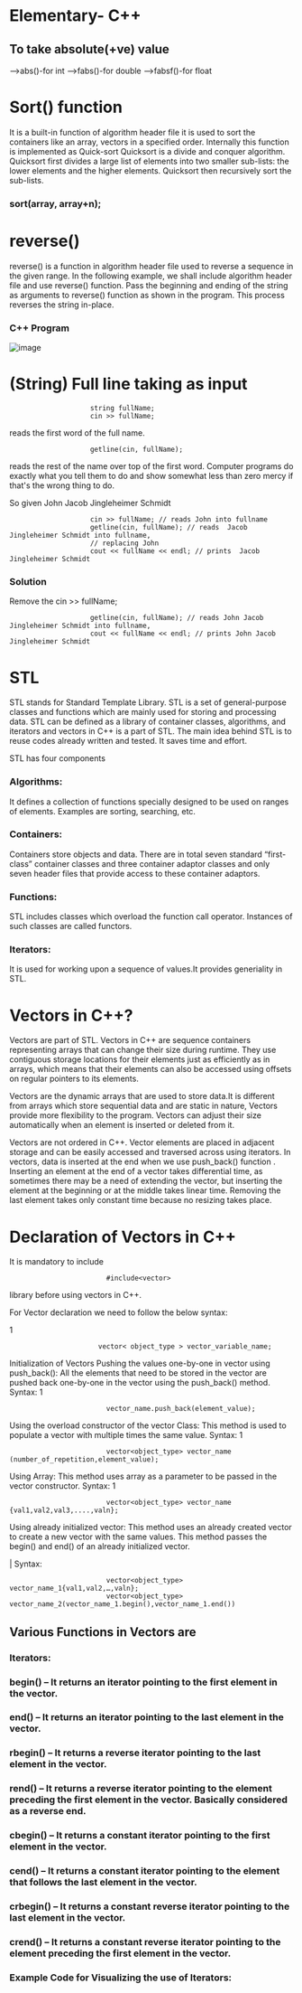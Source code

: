# Elementary- C++

## To take absolute(+ve) value
-->abs()-for int
-->fabs()-for double
-->fabsf()-for float

# Sort() function
It is a built-in function of algorithm header file it is used to sort the containers like an array, vectors in a specified order. Internally this function is implemented as Quick-sort
Quicksort is a divide and conquer algorithm. Quicksort first divides a large list of elements into two smaller sub-lists: the lower elements and the higher elements. Quicksort then recursively sort the sub-lists.

### sort(array, array+n);
# reverse()
reverse() is a function in algorithm header file used to reverse a sequence in the given range.
In the following example, we shall include algorithm header file and use reverse() function. Pass the beginning and ending of the string as arguments to reverse() function as shown in the program. This process reverses the string in-place.
### C++ Program
![image](https://user-images.githubusercontent.com/26576892/190890324-34b247cd-a96a-4657-a008-16907c8ab4bd.png)

# (String) Full line taking as input

                        string fullName;
                        cin >> fullName;
reads the first word of the full name.

                        getline(cin, fullName);
reads the rest of the name over top of the first word. Computer programs do exactly what you tell them to do and show somewhat less than zero mercy if that's the wrong thing to do.

So given John Jacob Jingleheimer Schmidt

                        cin >> fullName; // reads John into fullname
                        getline(cin, fullName); // reads  Jacob Jingleheimer Schmidt into fullname, 
                        // replacing John
                        cout << fullName << endl; // prints  Jacob Jingleheimer Schmidt
### Solution
Remove the cin >> fullName;

                        getline(cin, fullName); // reads John Jacob Jingleheimer Schmidt into fullname, 
                        cout << fullName << endl; // prints John Jacob Jingleheimer Schmidt

# STL
STL stands for Standard Template Library. STL is a set of general-purpose classes and functions which are mainly used for storing and processing data. STL can be defined as a library of container classes, algorithms, and iterators and vectors in C++ is a part of STL. The main idea behind STL is to reuse codes already written and tested. It saves time and effort.

STL has four components
### Algorithms: 
It defines a collection of functions specially designed to be used on ranges of elements. Examples are sorting, searching, etc.
### Containers: 
Containers store objects and data. There are in total seven standard “first-class” container classes and three container adaptor classes and only seven header files that provide access to these  container adaptors.
### Functions: 
STL includes classes which overload the function call operator. Instances of such classes are called functors.
### Iterators: 
It is used for working upon a sequence of values.It provides generiality in STL.

# Vectors in C++?
Vectors are part of STL. Vectors in C++ are sequence containers representing arrays that can change their size during runtime. They use contiguous storage locations for their elements just as efficiently as in arrays, which means that their elements can also be accessed using offsets on regular pointers to its elements.

Vectors are the dynamic arrays that are used to store data.It is different from arrays which store sequential data and are static in nature, Vectors provide more flexibility to the program. Vectors can adjust their size automatically when an element is inserted or deleted from it.

Vectors are not ordered in C++. Vector elements are placed in adjacent storage and  can be easily accessed and traversed across using iterators. In vectors, data is inserted at the end when we use push_back() function . Inserting an element at the end of a vector takes differential time, as sometimes there may be a need of extending the vector,  but inserting the element at the beginning or at the middle takes linear time. Removing the last element takes only constant time because no resizing takes place.

# Declaration of Vectors in C++
It is mandatory to include 
````
                        #include<vector> 
````                       
  library before using vectors in C++.

For Vector declaration we need to follow the below syntax:

1
  ````
                        vector< object_type > vector_variable_name;
  ````
Initialization of Vectors
Pushing the values one-by-one in vector using push_back():
All the elements that need to be stored in the vector are pushed back one-by-one in the vector using the push_back() method. 
Syntax:
1
````
                        vector_name.push_back(element_value);
````                        
Using the overload constructor of the vector Class:
This method is used to populate a vector with multiple times the same value.
Syntax:
1
````
                        vector<object_type> vector_name (number_of_repetition,element_value);
````
Using Array:
This method uses array as a parameter to be passed in the vector constructor.
Syntax:
1
````
                        vector<object_type> vector_name {val1,val2,val3,....,valn};
````
Using already initialized vector:
This method uses an already created vector to create a new vector with the same values.
This method passes the begin() and end() of an already initialized vector.

|
Syntax:
````
                        vector<object_type> vector_name_1{val1,val2,…,valn};
                        vector<object_type> vector_name_2(vector_name_1.begin(),vector_name_1.end())
````
## Various Functions in Vectors are
### Iterators:

### begin() –  It returns an iterator pointing to the first element in the vector.
### end() – It returns an iterator pointing to the last element in the vector.
### rbegin() – It returns a reverse iterator pointing to the last element in the vector.
### rend() – It returns a reverse iterator pointing to the element preceding the first element in the vector. Basically considered as a reverse end.
### cbegin() – It returns a constant iterator pointing to the first element in the vector.
### cend() – It returns a constant iterator pointing to the element that follows the last element in the vector.
### crbegin() – It returns a constant reverse iterator pointing to the last element in the vector.
### crend() – It returns a constant reverse iterator pointing to the element preceding the first element in the vector.
### Example Code for Visualizing the use of Iterators:
